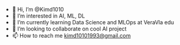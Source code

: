 - 👋 Hi, I’m @Kimd1010
- 👀 I’m interested in AI, ML, DL
- 🌱 I’m currently learning Data Science and MLOps at VeraVla edu
- 💞️ I’m looking to collaborate on cool AI project
- 📫 How to reach me kimd10101993@gmail.com

<!---
Kimd1010/Kimd1010 is a ✨ special ✨ repository because its `README.md` (this file) appears on your GitHub profile.
You can click the Preview link to take a look at your changes.
--->
